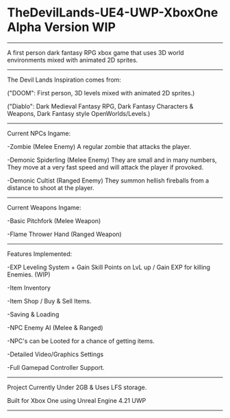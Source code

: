 # TheDevilLands-UE4-UWP-XboxOne Alpha Version WIP 

---------------------------------------
A first person dark fantasy RPG xbox game that uses 3D world environments mixed with animated 2D sprites.

---------------------------------------
The Devil Lands Inspiration comes from:

("DOOM": First person, 3D levels mixed with animated 2D sprites.)

("Diablo": Dark Medieval Fantasy RPG, Dark Fantasy Characters & Weapons, Dark Fantasy style OpenWorlds/Levels.)

---------------------------------------
Current NPCs Ingame:

-Zombie (Melee Enemy) A regular zombie that attacks the player.

-Demonic Spiderling (Melee Enemy) They are small and in many numbers, They move at a very fast speed and will attack the player if provoked.

-Demonic Cultist (Ranged Enemy) They summon hellish fireballs from a distance to shoot at the player.

---------------------------------------
Current Weapons Ingame:

-Basic Pitchfork (Melee Weapon)

-Flame Thrower Hand (Ranged Weapon)

---------------------------------------
Features Implemented:

-EXP Leveling System + Gain Skill Points on LvL up / Gain EXP for killing Enemies. (WIP)

-Item Inventory

-Item Shop / Buy & Sell Items.

-Saving & Loading

-NPC Enemy AI (Melee & Ranged)

-NPC's can be Looted for a chance of getting items.

-Detailed Video/Graphics Settings

-Full Gamepad Controller Support.

---------------------------------------
Project Currently Under 2GB & Uses LFS storage.

Built for Xbox One using Unreal Engine 4.21 UWP

---------------------------------------
